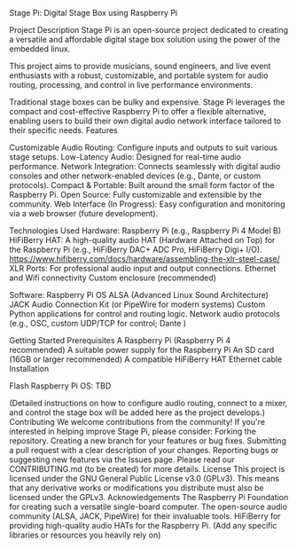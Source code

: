 Stage Pi: Digital Stage Box using Raspberry Pi

Project Description
Stage Pi is an open-source project dedicated to creating a versatile and affordable digital stage box solution using the power of the embedded linux.

This project aims to provide musicians, sound engineers, and live event enthusiasts with a robust, customizable, and portable system for audio routing, processing, and control in live performance environments.

Traditional stage boxes can be bulky and expensive. Stage Pi leverages the compact and cost-effective Raspberry Pi to offer a flexible alternative, enabling users to build their own digital audio network interface tailored to their specific needs.
Features

Customizable Audio Routing: Configure inputs and outputs to suit various stage setups.
Low-Latency Audio: Designed for real-time audio performance.
Network Integration: Connects seamlessly with digital audio consoles and other network-enabled devices (e.g., Dante, or custom protocols).
Compact & Portable: Built around the small form factor of the Raspberry Pi.
Open Source: Fully customizable and extensible by the community.
Web Interface (In Progress): Easy configuration and monitoring via a web browser (future development).

Technologies Used
Hardware:
Raspberry Pi (e.g., Raspberry Pi 4 Model B)
HiFiBerry HAT: A high-quality audio HAT (Hardware Attached on Top) for the Raspberry Pi (e.g., HiFiBerry DAC+ ADC Pro, HiFiBerry Digi+ I/O).
https://www.hifiberry.com/docs/hardware/assembling-the-xlr-steel-case/
XLR Ports: For professional audio input and output connections.
Ethernet and Wifi connectivity
Custom enclosure (recommended)

Software:
Raspberry Pi OS
ALSA (Advanced Linux Sound Architecture)
JACK Audio Connection Kit (or PipeWire for modern systems)
Custom Python applications for control and routing logic.
Network audio protocols (e.g., OSC, custom UDP/TCP for control; Dante )

Getting Started
Prerequisites
A Raspberry Pi (Raspberry Pi 4 recommended)
A suitable power supply for the Raspberry Pi
An SD card (16GB or larger recommended)
A compatible HiFiBerry HAT
Ethernet cable
Installation

Flash Raspberry Pi OS:
TBD

(Detailed instructions on how to configure audio routing, connect to a mixer, and control the stage box will be added here as the project develops.)
Contributing
We welcome contributions from the community! If you're interested in helping improve Stage Pi, please consider:
Forking the repository.
Creating a new branch for your features or bug fixes.
Submitting a pull request with a clear description of your changes.
Reporting bugs or suggesting new features via the Issues page.
Please read our CONTRIBUTING.md (to be created) for more details.
License
This project is licensed under the GNU General Public License v3.0 (GPLv3). This means that any derivative works or modifications you distribute must also be licensed under the GPLv3.
Acknowledgements
The Raspberry Pi Foundation for creating such a versatile single-board computer.
The open-source audio community (ALSA, JACK, PipeWire) for their invaluable tools.
HiFiBerry for providing high-quality audio HATs for the Raspberry Pi.
(Add any specific libraries or resources you heavily rely on)
